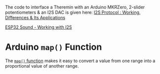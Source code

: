 
The code to interface a Theremin with an Arduino MKRZero, 2-slider potentiometers & an I2S DAC is given here:
[I2S Protocol : Working, Differences & Its Applications](https://www.elprocus.com/i2s-protocol/)

[ESP32 Sound - Working with I2S](https://www.youtube.com/watch?v=m-MPBjScNRk)


# Arduino `map()` Function
The [`map()` function](https://techexplorations.com/guides/arduino/programming/map-function/)
makes it easy to convert a value from one range into a proportional value of another range.

